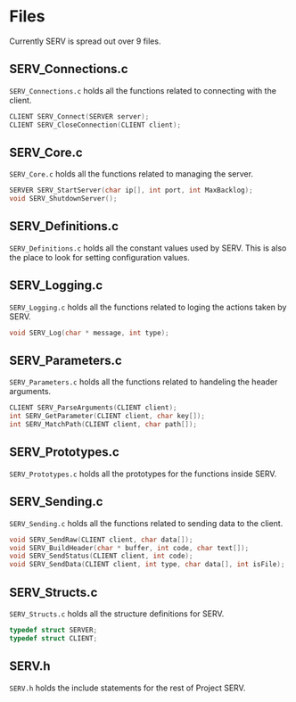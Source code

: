 # Files
Currently SERV is spread out over 9 files.

## SERV_Connections.c
`SERV_Connections.c` holds all the functions related to connecting with the client.

```c
CLIENT SERV_Connect(SERVER server);
CLIENT SERV_CloseConnection(CLIENT client);
```

## SERV_Core.c
`SERV_Core.c` holds all the functions related to managing the server.

```c
SERVER SERV_StartServer(char ip[], int port, int MaxBacklog);
void SERV_ShutdownServer();
```

## SERV_Definitions.c
`SERV_Definitions.c` holds all the constant values used by SERV. This is also the place to look for setting configuration values.

## SERV_Logging.c
`SERV_Logging.c` holds all the functions related to loging the actions taken by SERV.

```c
void SERV_Log(char * message, int type);
```

## SERV_Parameters.c
`SERV_Parameters.c` holds all the functions related to handeling the header arguments.

```c
CLIENT SERV_ParseArguments(CLIENT client);
int SERV_GetParameter(CLIENT client, char key[]);
int SERV_MatchPath(CLIENT client, char path[]);
```

## SERV_Prototypes.c
`SERV_Prototypes.c` holds all the prototypes for the functions inside SERV.

## SERV_Sending.c
`SERV_Sending.c` holds all the functions related to sending data to the client.

```c
void SERV_SendRaw(CLIENT client, char data[]);
void SERV_BuildHeader(char * buffer, int code, char text[]);
void SERV_SendStatus(CLIENT client, int code);
void SERV_SendData(CLIENT client, int type, char data[], int isFile);
```

## SERV_Structs.c
`SERV_Structs.c` holds all the structure definitions for SERV.

```c
typedef struct SERVER;
typedef struct CLIENT;
```

## SERV.h
`SERV.h` holds the include statements for the rest of Project SERV.